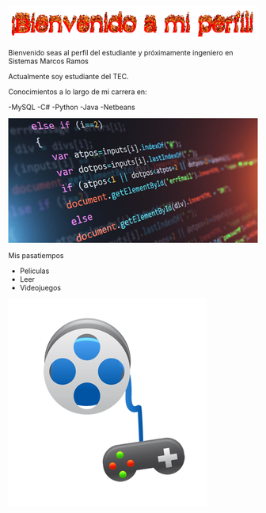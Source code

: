 ![](BAMP.gif)

Bienvenido seas al perfil del estudiante y próximamente ingeniero en Sistemas Marcos Ramos

Actualmente soy estudiante del TEC.

Conocimientos a lo largo de mi carrera en:

-MySQL
-C#
-Python
-Java
-Netbeans

![](programacion.jpg)


Mis pasatiempos
- Peliculas
- Leer 
- Videojuegos

![](Videojuegoscine.png)
